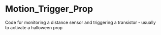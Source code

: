 # Motion_Trigger_Prop
Code for monitoring a distance sensor and triggering a transistor - usually to activate a halloween prop
